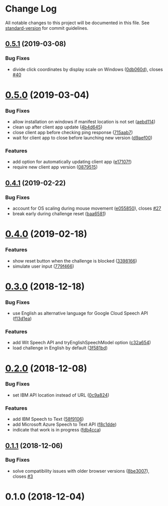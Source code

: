 # Change Log

All notable changes to this project will be documented in this file. See [standard-version](https://github.com/conventional-changelog/standard-version) for commit guidelines.

<a name="0.5.1"></a>
## [0.5.1](https://github.com/dessant/buster/compare/v0.5.0...v0.5.1) (2019-03-08)


### Bug Fixes

* divide click coordinates by display scale on Windows ([0db060d](https://github.com/dessant/buster/commit/0db060d)), closes [#40](https://github.com/dessant/buster/issues/40)



<a name="0.5.0"></a>
# [0.5.0](https://github.com/dessant/buster/compare/v0.4.1...v0.5.0) (2019-03-04)


### Bug Fixes

* allow installation on windows if manifest location is not set ([aebd114](https://github.com/dessant/buster/commit/aebd114))
* clean up after client app update ([4b4d645](https://github.com/dessant/buster/commit/4b4d645))
* close client app before checking ping response ([715aab7](https://github.com/dessant/buster/commit/715aab7))
* wait for client app to close before launching new version ([d9aef00](https://github.com/dessant/buster/commit/d9aef00))


### Features

* add option for automatically updating client app ([e17107f](https://github.com/dessant/buster/commit/e17107f))
* require new client app version ([0879515](https://github.com/dessant/buster/commit/0879515))



<a name="0.4.1"></a>
## [0.4.1](https://github.com/dessant/buster/compare/v0.4.0...v0.4.1) (2019-02-22)


### Bug Fixes

* account for OS scaling during mouse movement ([e055850](https://github.com/dessant/buster/commit/e055850)), closes [#27](https://github.com/dessant/buster/issues/27)
* break early during challenge reset ([baa6581](https://github.com/dessant/buster/commit/baa6581))



<a name="0.4.0"></a>
# [0.4.0](https://github.com/dessant/buster/compare/v0.3.0...v0.4.0) (2019-02-18)


### Features

* show reset button when the challenge is blocked ([3398166](https://github.com/dessant/buster/commit/3398166))
* simulate user input ([779f466](https://github.com/dessant/buster/commit/779f466))



<a name="0.3.0"></a>
# [0.3.0](https://github.com/dessant/buster/compare/v0.2.0...v0.3.0) (2018-12-18)


### Bug Fixes

* use English as alternative language for Google Cloud Speech API ([f13d1ea](https://github.com/dessant/buster/commit/f13d1ea))


### Features

* add Wit Speech API and tryEnglishSpeechModel option ([c32a654](https://github.com/dessant/buster/commit/c32a654))
* load challenge in English by default ([3f581bd](https://github.com/dessant/buster/commit/3f581bd))



<a name="0.2.0"></a>
# [0.2.0](https://github.com/dessant/buster/compare/v0.1.1...v0.2.0) (2018-12-08)


### Bug Fixes

* set IBM API location instead of URL ([0c9a824](https://github.com/dessant/buster/commit/0c9a824))


### Features

* add IBM Speech to Text ([58f9106](https://github.com/dessant/buster/commit/58f9106))
* add Microsoft Azure Speech to Text API ([f8c1dde](https://github.com/dessant/buster/commit/f8c1dde))
* indicate that work is in progress ([fdb4cca](https://github.com/dessant/buster/commit/fdb4cca))



<a name="0.1.1"></a>
## [0.1.1](https://github.com/dessant/buster/compare/v0.1.0...v0.1.1) (2018-12-06)


### Bug Fixes

* solve compatibility issues with older browser versions ([8be3007](https://github.com/dessant/buster/commit/8be3007)), closes [#3](https://github.com/dessant/buster/issues/3)



<a name="0.1.0"></a>
# 0.1.0 (2018-12-04)
